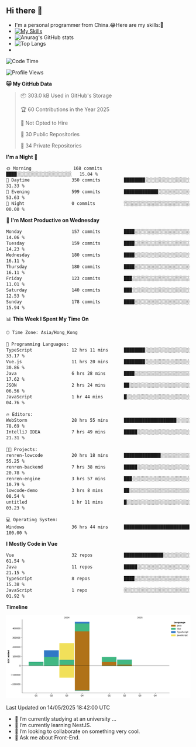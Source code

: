 ## Hi there 👋
- I'm a personal programmer from China.😂Here are my skills:🤔
- [![My Skills](https://skillicons.dev/icons?i=js,html,css,vue,typescript,java,golang)](https://skillicons.dev)
- ![Anurag's GitHub stats](https://github-readme-stats.vercel.app/api?username=FluffyChi-Xing&count_private=true&show_icons=true&theme=radical)
- ![Top Langs](https://github-readme-stats.vercel.app/api/top-langs/?username=FluffyChi-Xing)
- <!--START_SECTION:waka-->
![Code Time](http://img.shields.io/badge/Code%20Time-1%2C458%20hrs%2034%20mins-blue)

![Profile Views](http://img.shields.io/badge/Profile%20Views-0-blue)

**🐱 My GitHub Data** 

> 📦 303.0 kB Used in GitHub's Storage 
 > 
> 🏆 60 Contributions in the Year 2025
 > 
> 🚫 Not Opted to Hire
 > 
> 📜 30 Public Repositories 
 > 
> 🔑 34 Private Repositories 
 > 
**I'm a Night 🦉** 

```text
🌞 Morning                168 commits         ████░░░░░░░░░░░░░░░░░░░░░   15.04 % 
🌆 Daytime                350 commits         ████████░░░░░░░░░░░░░░░░░   31.33 % 
🌃 Evening                599 commits         █████████████░░░░░░░░░░░░   53.63 % 
🌙 Night                  0 commits           ░░░░░░░░░░░░░░░░░░░░░░░░░   00.00 % 
```
📅 **I'm Most Productive on Wednesday** 

```text
Monday                   157 commits         ████░░░░░░░░░░░░░░░░░░░░░   14.06 % 
Tuesday                  159 commits         ████░░░░░░░░░░░░░░░░░░░░░   14.23 % 
Wednesday                180 commits         ████░░░░░░░░░░░░░░░░░░░░░   16.11 % 
Thursday                 180 commits         ████░░░░░░░░░░░░░░░░░░░░░   16.11 % 
Friday                   123 commits         ███░░░░░░░░░░░░░░░░░░░░░░   11.01 % 
Saturday                 140 commits         ███░░░░░░░░░░░░░░░░░░░░░░   12.53 % 
Sunday                   178 commits         ████░░░░░░░░░░░░░░░░░░░░░   15.94 % 
```


📊 **This Week I Spent My Time On** 

```text
🕑︎ Time Zone: Asia/Hong_Kong

💬 Programming Languages: 
TypeScript               12 hrs 11 mins      ████████░░░░░░░░░░░░░░░░░   33.17 % 
Vue.js                   11 hrs 20 mins      ████████░░░░░░░░░░░░░░░░░   30.86 % 
Java                     6 hrs 28 mins       ████░░░░░░░░░░░░░░░░░░░░░   17.62 % 
JSON                     2 hrs 24 mins       ██░░░░░░░░░░░░░░░░░░░░░░░   06.56 % 
JavaScript               1 hr 44 mins        █░░░░░░░░░░░░░░░░░░░░░░░░   04.76 % 

🔥 Editors: 
WebStorm                 28 hrs 55 mins      ████████████████████░░░░░   78.69 % 
IntelliJ IDEA            7 hrs 49 mins       █████░░░░░░░░░░░░░░░░░░░░   21.31 % 

🐱‍💻 Projects: 
renren-lowcode           20 hrs 18 mins      ██████████████░░░░░░░░░░░   55.25 % 
renren-backend           7 hrs 38 mins       █████░░░░░░░░░░░░░░░░░░░░   20.78 % 
renren-engine            3 hrs 57 mins       ███░░░░░░░░░░░░░░░░░░░░░░   10.79 % 
lowcode-demo             3 hrs 8 mins        ██░░░░░░░░░░░░░░░░░░░░░░░   08.54 % 
untitled                 1 hr 11 mins        █░░░░░░░░░░░░░░░░░░░░░░░░   03.23 % 

💻 Operating System: 
Windows                  36 hrs 44 mins      █████████████████████████   100.00 % 
```

**I Mostly Code in Vue** 

```text
Vue                      32 repos            ███████████████░░░░░░░░░░   61.54 % 
Java                     11 repos            █████░░░░░░░░░░░░░░░░░░░░   21.15 % 
TypeScript               8 repos             ████░░░░░░░░░░░░░░░░░░░░░   15.38 % 
JavaScript               1 repo              ░░░░░░░░░░░░░░░░░░░░░░░░░   01.92 % 
```



**Timeline**

![Lines of Code chart](https://raw.githubusercontent.com/FluffyChi-Xing/FluffyChi-Xing/main/assets/bar_graph.png)


 Last Updated on 14/05/2025 18:42:00 UTC
<!--END_SECTION:waka-->
- 🔭 I’m currently studying at an university ...
- 🌱 I’m currently learning NestJS.
- 👯 I’m looking to collaborate on something very cool.
- 💬 Ask me about Front-End.
